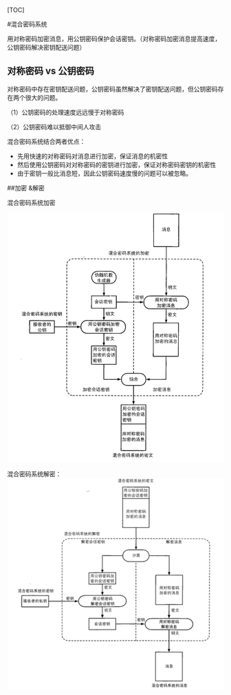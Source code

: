 [TOC]

#混合密码系统

用对称密码加密消息，用公钥密码保护会话密钥。（对称密码加密消息提高速度，公钥密码解决密钥配送问题）



## 对称密码 vs 公钥密码

对称密码中存在密钥配送问题，公钥密码虽然解决了密钥配送问题，但公钥密码存在两个很大的问题。

（1）公钥密码的处理速度远远慢于对称密码

（2）公钥密码难以抵御中间人攻击



混合密码系统结合两者优点：

* 先用快速的对称密码对消息进行加密，保证消息的机密性
* 然后使用公钥密码对对称密码的密钥进行加密，保证对称密码密钥的机密性
* 由于密钥一般比消息短，因此公钥密码速度慢的问题可以被忽略。



##加密 &解密

混合密码系统加密

![C6_encode](image/C6_encode.png)

混合密码系统解密：
![C6_decode](image/C6_decode.png)

